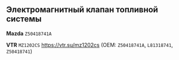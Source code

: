 ## Электромагнитный клапан топливной системы

__Mazda__ `Z50418741A`

__VTR__ `MZ1202CS` https://vtr.su/mz1202cs (OEM: `Z50418741A`, `L81318741`, `Z50418741`)